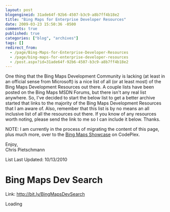 ```yaml
---
layout: post
blogengineid: 31ade64f-92b6-4507-b3c9-a8b7ff4b18e2
title: "Bing Maps for Enterprise Developer Resources"
date: 2009-03-23 15:50:36 -0500
comments: true
published: true
categories: ["blog", "archives"]
tags: []
redirect_from: 
  - /page/Bing-Maps-for-Enterprise-Developer-Resources
  - /page/bing-maps-for-enterprise-developer-resources
  - /post.aspx?id=31ade64f-92b6-4507-b3c9-a8b7ff4b18e2
---
```

<!-- more -->
<p>One thing that the Bing Maps Development Community is lacking (at least in an official sense from Microsoft) is a nice list of all (or at least most) of the Bing Maps Development Resources out there. A couple lists have been posted on the Bing Maps MSDN Forums, but there isn't any real list anywhere. So, I've decided to start the below list to get a better archive started that links to the majority of the Bing Maps Development Resources that I am aware of. Also, remember that this list is by no means an all inclusive list of all the resources out there. If you know of any resources worth noting, please send the link to me so I can include it below. Thanks.</p>
<p>NOTE: I am currently in the process of migrating the content of this page, plus much more, over to the <a title="Bing Maps Showcase" href="http://bingmaps.codeplex.com/">Bing Maps Showcase</a> on CodePlex.</p>
<p>Enjoy,<br />Chris Pietschmann</p>
<p>List Last Updated: 10/13/2010</p>
<h1>Bing Maps Dev Search</h1>
<p>Link: <a href="http://bit.ly/BingMapsDevSearch">http://bit.ly/BingMapsDevSearch</a></p>
<div id="cse" style="width: 100%;">Loading</div>
<p>
<script type="text/javascript" src="http://www.google.com/jsapi"></script>
<script type="text/javascript">// <![CDATA[
google.load('search', '1', {language : 'en'});







  google.setOnLoadCallback(function(){







    var customSearchControl = new google.search.CustomSearchControl('010628173349884038087:2oksfpnvq9g');







    customSearchControl.setResultSetSize(google.search.Search.SMALL_RESULTSET);







    customSearchControl.draw('cse');







  }, true);
// ]]
